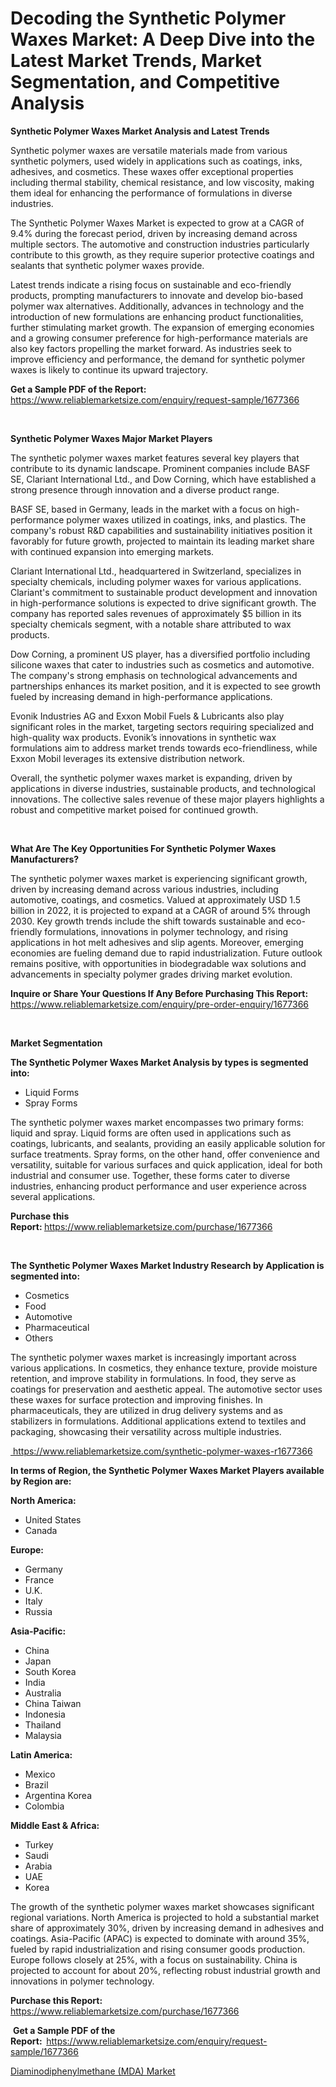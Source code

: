 <p><h1>Decoding the Synthetic Polymer Waxes Market: A Deep Dive into the Latest Market Trends, Market Segmentation, and Competitive Analysis</h1></p><p><strong>Synthetic Polymer Waxes Market Analysis and Latest Trends</strong></p>
<p><p>Synthetic polymer waxes are versatile materials made from various synthetic polymers, used widely in applications such as coatings, inks, adhesives, and cosmetics. These waxes offer exceptional properties including thermal stability, chemical resistance, and low viscosity, making them ideal for enhancing the performance of formulations in diverse industries.</p><p>The Synthetic Polymer Waxes Market is expected to grow at a CAGR of 9.4% during the forecast period, driven by increasing demand across multiple sectors. The automotive and construction industries particularly contribute to this growth, as they require superior protective coatings and sealants that synthetic polymer waxes provide. </p><p>Latest trends indicate a rising focus on sustainable and eco-friendly products, prompting manufacturers to innovate and develop bio-based polymer wax alternatives. Additionally, advances in technology and the introduction of new formulations are enhancing product functionalities, further stimulating market growth. The expansion of emerging economies and a growing consumer preference for high-performance materials are also key factors propelling the market forward. As industries seek to improve efficiency and performance, the demand for synthetic polymer waxes is likely to continue its upward trajectory.</p></p>
<p><strong>Get a Sample PDF of the Report:&nbsp;</strong> <a href="https://www.reliablemarketsize.com/enquiry/request-sample/1677366?utm_campaign=1897&utm_medium=2&utm_source=Github&utm_content=ia&utm_term=28122024&utm_id=synthetic-polymer-waxes">https://www.reliablemarketsize.com/enquiry/request-sample/1677366</a></p>
<p>&nbsp;</p>
<p><strong>Synthetic Polymer Waxes Major Market Players</strong></p>
<p><p>The synthetic polymer waxes market features several key players that contribute to its dynamic landscape. Prominent companies include BASF SE, Clariant International Ltd., and Dow Corning, which have established a strong presence through innovation and a diverse product range.</p><p>BASF SE, based in Germany, leads in the market with a focus on high-performance polymer waxes utilized in coatings, inks, and plastics. The company's robust R&D capabilities and sustainability initiatives position it favorably for future growth, projected to maintain its leading market share with continued expansion into emerging markets.</p><p>Clariant International Ltd., headquartered in Switzerland, specializes in specialty chemicals, including polymer waxes for various applications. Clariant's commitment to sustainable product development and innovation in high-performance solutions is expected to drive significant growth. The company has reported sales revenues of approximately $5 billion in its specialty chemicals segment, with a notable share attributed to wax products.</p><p>Dow Corning, a prominent US player, has a diversified portfolio including silicone waxes that cater to industries such as cosmetics and automotive. The company's strong emphasis on technological advancements and partnerships enhances its market position, and it is expected to see growth fueled by increasing demand in high-performance applications.</p><p>Evonik Industries AG and Exxon Mobil Fuels & Lubricants also play significant roles in the market, targeting sectors requiring specialized and high-quality wax products. Evonik’s innovations in synthetic wax formulations aim to address market trends towards eco-friendliness, while Exxon Mobil leverages its extensive distribution network.</p><p>Overall, the synthetic polymer waxes market is expanding, driven by applications in diverse industries, sustainable products, and technological innovations. The collective sales revenue of these major players highlights a robust and competitive market poised for continued growth.</p></p>
<p>&nbsp;</p>
<p><strong>What Are The Key Opportunities For Synthetic Polymer Waxes Manufacturers?</strong></p>
<p><p>The synthetic polymer waxes market is experiencing significant growth, driven by increasing demand across various industries, including automotive, coatings, and cosmetics. Valued at approximately USD 1.5 billion in 2022, it is projected to expand at a CAGR of around 5% through 2030. Key growth trends include the shift towards sustainable and eco-friendly formulations, innovations in polymer technology, and rising applications in hot melt adhesives and slip agents. Moreover, emerging economies are fueling demand due to rapid industrialization. Future outlook remains positive, with opportunities in biodegradable wax solutions and advancements in specialty polymer grades driving market evolution.</p></p>
<p><strong>Inquire or Share Your Questions If Any Before Purchasing This Report:</strong> <a href="https://www.reliablemarketsize.com/enquiry/pre-order-enquiry/1677366?utm_campaign=1897&utm_medium=2&utm_source=Github&utm_content=ia&utm_term=28122024&utm_id=synthetic-polymer-waxes">https://www.reliablemarketsize.com/enquiry/pre-order-enquiry/1677366</a></p>
<p>&nbsp;</p>
<p><strong>Market Segmentation</strong></p>
<p><strong>The Synthetic Polymer Waxes Market Analysis by types is segmented into:</strong></p>
<p><ul><li>Liquid Forms</li><li>Spray Forms</li></ul></p>
<p><p>The synthetic polymer waxes market encompasses two primary forms: liquid and spray. Liquid forms are often used in applications such as coatings, lubricants, and sealants, providing an easily applicable solution for surface treatments. Spray forms, on the other hand, offer convenience and versatility, suitable for various surfaces and quick application, ideal for both industrial and consumer use. Together, these forms cater to diverse industries, enhancing product performance and user experience across several applications.</p></p>
<p><strong>Purchase this Report:&nbsp;</strong><a href="https://www.reliablemarketsize.com/purchase/1677366?utm_campaign=1897&utm_medium=2&utm_source=Github&utm_content=ia&utm_term=28122024&utm_id=synthetic-polymer-waxes">https://www.reliablemarketsize.com/purchase/1677366</a></p>
<p>&nbsp;</p>
<p><strong>The Synthetic Polymer Waxes Market Industry Research by Application is segmented into:</strong></p>
<p><ul><li>Cosmetics</li><li>Food</li><li>Automotive</li><li>Pharmaceutical</li><li>Others</li></ul></p>
<p><p>The synthetic polymer waxes market is increasingly important across various applications. In cosmetics, they enhance texture, provide moisture retention, and improve stability in formulations. In food, they serve as coatings for preservation and aesthetic appeal. The automotive sector uses these waxes for surface protection and improving finishes. In pharmaceuticals, they are utilized in drug delivery systems and as stabilizers in formulations. Additional applications extend to textiles and packaging, showcasing their versatility across multiple industries.</p></p>
<p><a href="https://www.reliablemarketsize.com/synthetic-polymer-waxes-r1677366?utm_campaign=1897&utm_medium=2&utm_source=Github&utm_content=ia&utm_term=28122024&utm_id=synthetic-polymer-waxes">&nbsp;https://www.reliablemarketsize.com/synthetic-polymer-waxes-r1677366</a></p>
<p><strong>In terms of Region, the Synthetic Polymer Waxes Market Players available by Region are:</strong></p>
<p>
    <p> <strong> North America: </strong>
        <ul>
            <li>United States</li>
            <li>Canada</li>
        </ul>
        </p> 
    <p> <strong> Europe: </strong>
        <ul>
            <li>Germany</li>
            <li>France</li>
            <li>U.K.</li>
            <li>Italy</li>
            <li>Russia</li>
        </ul>
        </p> 
    <p> <strong> Asia-Pacific: </strong>
        <ul>
            <li>China</li>
            <li>Japan</li>
            <li>South Korea</li>
            <li>India</li>
            <li>Australia</li>
            <li>China Taiwan</li>
            <li>Indonesia</li>
            <li>Thailand</li>
            <li>Malaysia</li>
        </ul>
        </p> 
    <p> <strong> Latin America: </strong>
        <ul>
            <li>Mexico</li>
            <li>Brazil</li>
            <li>Argentina Korea</li>
            <li>Colombia</li>
        </ul>
        </p> 
    <p> <strong> Middle East & Africa: </strong>
        <ul>
            <li>Turkey</li>
            <li>Saudi</li>
            <li>Arabia</li>
            <li>UAE</li>
            <li>Korea</li>
        </ul>
    </p>
    </p>
<p><p>The growth of the synthetic polymer waxes market showcases significant regional variations. North America is projected to hold a substantial market share of approximately 30%, driven by increasing demand in adhesives and coatings. Asia-Pacific (APAC) is expected to dominate with around 35%, fueled by rapid industrialization and rising consumer goods production. Europe follows closely at 25%, with a focus on sustainability. China is projected to account for about 20%, reflecting robust industrial growth and innovations in polymer technology.</p></p>
<p><strong>Purchase this Report: </strong><a href="https://www.reliablemarketsize.com/purchase/1677366?utm_campaign=1897&utm_medium=2&utm_source=Github&utm_content=ia&utm_term=28122024&utm_id=synthetic-polymer-waxes">https://www.reliablemarketsize.com/purchase/1677366</a></p>
<p>&nbsp;<strong>Get a Sample PDF of the Report:&nbsp;&nbsp;</strong><a href="https://www.reliablemarketsize.com/enquiry/request-sample/1677366?utm_campaign=1897&utm_medium=2&utm_source=Github&utm_content=ia&utm_term=28122024&utm_id=synthetic-polymer-waxes">https://www.reliablemarketsize.com/enquiry/request-sample/1677366</a></p>
<p><strong></strong></p>
<p><p><a href="https://github.com/ChiragRP21/Market-Research-Report-List-6/blob/main/diaminodiphenylmethane-mda-market.md?utm_campaign=1897&utm_medium=2&utm_source=Github&utm_content=ia&utm_term=28122024&utm_id=synthetic-polymer-waxes">Diaminodiphenylmethane (MDA) Market</a></p></p>